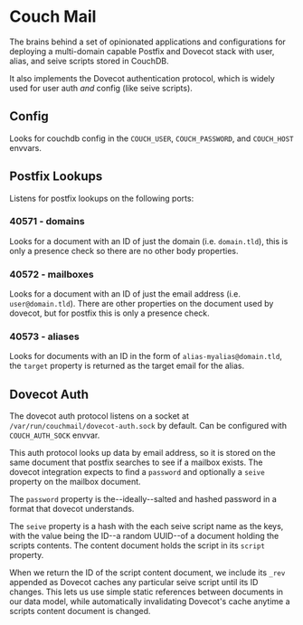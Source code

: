 Couch Mail
===============

The brains behind a set of opinionated applications and configurations for
deploying a multi-domain capable Postfix and Dovecot stack with user, alias,
and seive scripts stored in CouchDB.

It also implements the Dovecot authentication protocol, which is widely used
for user auth _and_ config (like seive scripts). 

## Config

Looks for couchdb config in the `COUCH_USER`, `COUCH_PASSWORD`, and
`COUCH_HOST` envvars.

## Postfix Lookups

Listens for postfix lookups on the following ports:

### 40571 - domains
Looks for a document with an ID of just the domain (i.e. `domain.tld`), this is
only a presence check so there are no other body properties.

### 40572 - mailboxes
Looks for a document with an ID of just the email address (i.e.
`user@domain.tld`). There are other properties on the document used by dovecot,
but for postfix this is only a presence check.

### 40573 - aliases
Looks for documents with an ID in the form of `alias-myalias@domain.tld`, the
`target` property is returned as the target email for the alias.

## Dovecot Auth

The dovecot auth protocol listens on a socket at
`/var/run/couchmail/dovecot-auth.sock` by default. Can be configured with
`COUCH_AUTH_SOCK` envvar.

This auth protocol looks up data by email address, so it is stored on the same
document that postfix searches to see if a mailbox exists. The dovecot
integration expects to find a `password` and optionally a `seive` property on
the mailbox document.

The `password` property is the--ideally--salted and hashed password in a format that
dovecot understands.

The `seive` property is a hash with the each seive script name as the keys, with
the value being the ID--a random UUID--of a document holding the scripts
contents. The content document holds the script in its `script` property.

When we return the ID of the script content document, we include its `_rev`
appended as Dovecot caches any particular seive script until its ID changes.
This lets us use simple static references between documents in our data model,
while automatically invalidating Dovecot's cache anytime a scripts content
document is changed.
